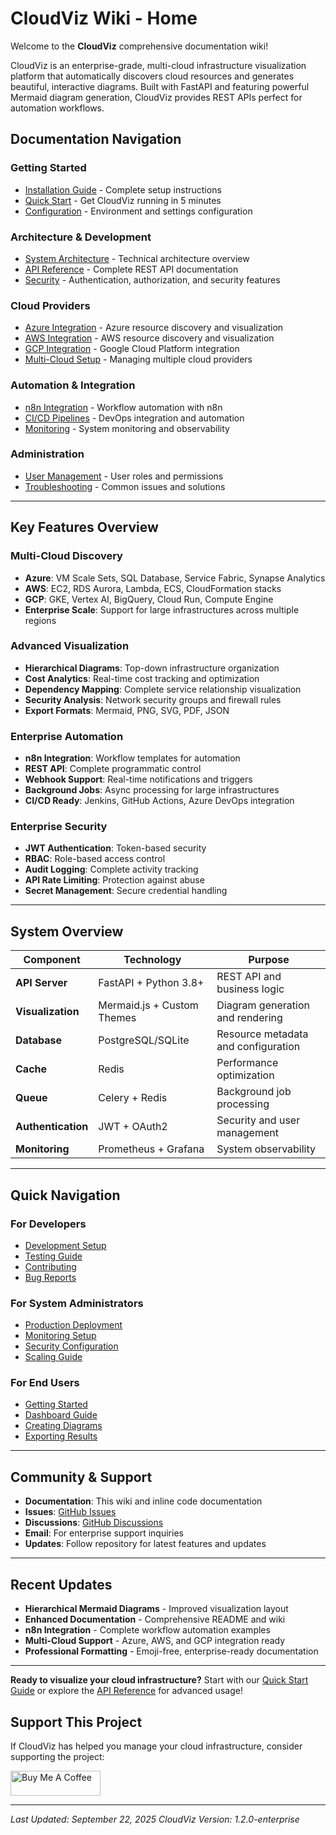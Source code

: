 # CloudViz Wiki - Home

Welcome to the **CloudViz** comprehensive documentation wiki!

CloudViz is an enterprise-grade, multi-cloud infrastructure visualization platform that automatically discovers cloud resources and generates beautiful, interactive diagrams. Built with FastAPI and featuring powerful Mermaid diagram generation, CloudViz provides REST APIs perfect for automation workflows.

## Documentation Navigation

### Getting Started
- [Installation Guide](Installation-Guide) - Complete setup instructions
- [Quick Start](Quick-Start) - Get CloudViz running in 5 minutes  
- [Configuration](Configuration) - Environment and settings configuration

### Architecture & Development
- [System Architecture](System-Architecture) - Technical architecture overview
- [API Reference](API-Reference) - Complete REST API documentation
- [Security](Security) - Authentication, authorization, and security features

### Cloud Providers
- [Azure Integration](Azure-Integration) - Azure resource discovery and visualization
- [AWS Integration](AWS-Integration) - AWS resource discovery and visualization  
- [GCP Integration](GCP-Integration) - Google Cloud Platform integration
- [Multi-Cloud Setup](Multi-Cloud-Setup) - Managing multiple cloud providers

### Automation & Integration
- [n8n Integration](n8n-Integration) - Workflow automation with n8n
- [CI/CD Pipelines](CI-CD-Pipelines) - DevOps integration and automation
- [Monitoring](Monitoring) - System monitoring and observability

### Administration
- [User Management](User-Management) - User roles and permissions
- [Troubleshooting](Troubleshooting) - Common issues and solutions

---

## Key Features Overview

### Multi-Cloud Discovery
- **Azure**: VM Scale Sets, SQL Database, Service Fabric, Synapse Analytics
- **AWS**: EC2, RDS Aurora, Lambda, ECS, CloudFormation stacks
- **GCP**: GKE, Vertex AI, BigQuery, Cloud Run, Compute Engine
- **Enterprise Scale**: Support for large infrastructures across multiple regions

### Advanced Visualization
- **Hierarchical Diagrams**: Top-down infrastructure organization
- **Cost Analytics**: Real-time cost tracking and optimization
- **Dependency Mapping**: Complete service relationship visualization
- **Security Analysis**: Network security groups and firewall rules
- **Export Formats**: Mermaid, PNG, SVG, PDF, JSON

### Enterprise Automation
- **n8n Integration**: Workflow templates for automation
- **REST API**: Complete programmatic control
- **Webhook Support**: Real-time notifications and triggers
- **Background Jobs**: Async processing for large infrastructures
- **CI/CD Ready**: Jenkins, GitHub Actions, Azure DevOps integration

### Enterprise Security
- **JWT Authentication**: Token-based security
- **RBAC**: Role-based access control
- **Audit Logging**: Complete activity tracking
- **API Rate Limiting**: Protection against abuse
- **Secret Management**: Secure credential handling

---

## System Overview

| Component | Technology | Purpose |
|-----------|------------|---------|
| **API Server** | FastAPI + Python 3.8+ | REST API and business logic |
| **Visualization** | Mermaid.js + Custom Themes | Diagram generation and rendering |
| **Database** | PostgreSQL/SQLite | Resource metadata and configuration |
| **Cache** | Redis | Performance optimization |
| **Queue** | Celery + Redis | Background job processing |
| **Authentication** | JWT + OAuth2 | Security and user management |
| **Monitoring** | Prometheus + Grafana | System observability |

---

## Quick Navigation

### For Developers
- [Development Setup](Development-Setup)
- [Testing Guide](Testing-Guide)  
- [Contributing](Contributing)
- [Bug Reports](Bug-Reports)

### For System Administrators
- [Production Deployment](Production-Deployment)
- [Monitoring Setup](Monitoring-Setup)
- [Security Configuration](Security-Configuration)
- [Scaling Guide](Scaling-Guide)

### For End Users
- [Getting Started](User-Getting-Started)
- [Dashboard Guide](Dashboard-Guide)
- [Creating Diagrams](Creating-Diagrams)
- [Exporting Results](Exporting-Results)

---

## Community & Support

- **Documentation**: This wiki and inline code documentation
- **Issues**: [GitHub Issues](https://github.com/navidrast/cloudviz/issues)
- **Discussions**: [GitHub Discussions](https://github.com/navidrast/cloudviz/discussions)  
- **Email**: For enterprise support inquiries
- **Updates**: Follow repository for latest features and updates

---

## Recent Updates

- **Hierarchical Mermaid Diagrams** - Improved visualization layout
- **Enhanced Documentation** - Comprehensive README and wiki
- **n8n Integration** - Complete workflow automation examples
- **Multi-Cloud Support** - Azure, AWS, and GCP integration ready
- **Professional Formatting** - Emoji-free, enterprise-ready documentation

---

**Ready to visualize your cloud infrastructure?** Start with our [Quick Start Guide](Quick-Start) or explore the [API Reference](API-Reference) for advanced usage!

## Support This Project

If CloudViz has helped you manage your cloud infrastructure, consider supporting the project:

<a href="https://buymeacoffee.com/caveguru" target="_blank"><img src="https://cdn.buymeacoffee.com/buttons/v2/default-yellow.png" alt="Buy Me A Coffee" style="height: 40px !important;width: 144px !important;" ></a>

---

*Last Updated: September 22, 2025*
*CloudViz Version: 1.2.0-enterprise*
